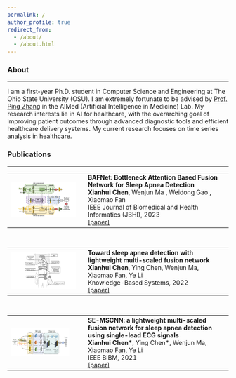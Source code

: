 ```yaml
---
permalink: /
author_profile: true
redirect_from: 
  - /about/
  - /about.html
---
```

### About
*********
I am a first-year Ph.D. student in Computer Science and Engineering at The Ohio State University (OSU). I am extremely fortunate to be advised by [Prof. Ping Zhang](https://www.pingzhang.net/) in the AIMed (Artificial Intelligence in Medicine) Lab. My research interests lie in AI for healthcare, with the overarching goal of improving patient outcomes through advanced diagnostic tools and efficient healthcare delivery systems. My current research focuses on time series analysis in healthcare.


### Publications
*********
<table width="800" align="center" border="0" cellspacing="0" cellpadding="0">
      <tr>
          <td style="width:35%; vertical-align:middle; padding-right: 20px;">
              <div class="image-container">
                 <img src="/images/JBHI23.png" width="100%"> 
              </div>
          </td>
          <td style="width:65%; vertical-align:middle">
              <papertext>
                  <papertitle> <strong>BAFNet: Bottleneck Attention Based Fusion Network for Sleep Apnea Detection</strong></papertitle>
                  <br>
              <strong>Xianhui Chen</strong>,
              Wenjun Ma , Weidong Gao , Xiaomao Fan
              <br>
              IEEE Journal of Biomedical and Health Informatics (JBHI), 2023
              <br>
              <a href="https://doi.org/10.1109/JBHI.2023.3278657">[paper]</a>
              </papertext>
          </td>
      </tr>
</table>
<br>
<table width="800" align="center" border="0" cellspacing="0" cellpadding="0">
      <tr>
          <td style="width:35%; vertical-align:middle; padding-right: 20px;">
              <div class="image-container">
                 <img src="/images/KBS22.jpg" width="100%"> 
              </div>
          </td>
          <td style="width:65%; vertical-align:middle">
              <papertext>
                  <papertitle> <strong>Toward sleep apnea detection with lightweight multi-scaled fusion network</strong></papertitle>
                  <br>
              <strong>Xianhui Chen</strong>,
              Ying Chen, Wenjun Ma, Xiaomao Fan, Ye Li
              <br>
              Knowledge-Based Systems, 2022
              <br>
              <a href="https://doi.org/10.1016/j.knosys.2022.108783">[paper]</a>
              </papertext>
          </td>
      </tr>
</table>
<br>
<table width="800" align="center" border="0" cellspacing="0" cellpadding="0">
      <tr>
          <td style="width:35%; vertical-align:middle; padding-right: 20px;">
              <div class="image-container">
                 <img src="/images/BIBM21.png" width="90%"> 
              </div>
          </td>
          <td style="width:65%; vertical-align:middle">
              <papertext>
                  <papertitle> <strong>SE-MSCNN: a lightweight multi-scaled fusion network for sleep apnea detection using single-lead ECG signals</strong></papertitle>
                  <br>
              <strong>Xianhui Chen*</strong>,
              Ying Chen*, Wenjun Ma, Xiaomao Fan, Ye Li
              <br>
              IEEE BIBM, 2021
              <br>
              <a href="https://doi.org/10.1109/BIBM52615.2021.9669358">[paper]</a>
              </papertext>
          </td>
      </tr>
</table>
   
   
